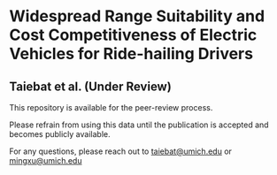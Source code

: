 # Widespread Range Suitability and Cost Competitiveness of Electric Vehicles for Ride-hailing Drivers

## Taiebat et al. (Under Review)

This repository is available for the peer-review process.

Please refrain from using this data until the publication is accepted and becomes publicly available. 

For any questions, please reach out to taiebat@umich.edu or mingxu@umich.edu
